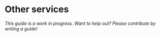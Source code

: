 # Other services

*This guide is a work in progress. Want to help out? Please contribute by writing a guide!*